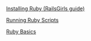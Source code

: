 [Installing Ruby (RailsGirls guide)](http://guides.railsgirls.com/install/)

[Running Ruby Scripts](ruby_scripts.md)

[Ruby Basics](ruby_basics.md)